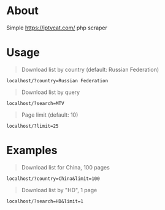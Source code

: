 # About
Simple https://iptvcat.com/ php scraper
# Usage
> Download list by country (default: Russian Federation)
```
localhost/?country=Russian Federation
```
> Download list by query
```
localhost/?search=MTV
```
> Page limit (default: 10)
```
localhost/?limit=25
```
# Examples
> Download list for China, 100 pages
```
localhost/?country=China&limit=100
```
> Download list by "HD", 1 page
```
localhost/?search=HD&limit=1
```

